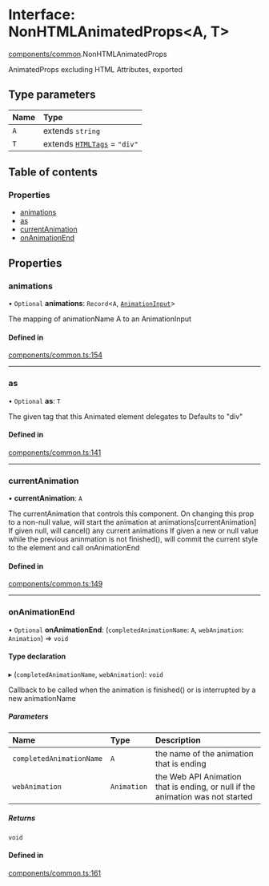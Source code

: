 # Interface: NonHTMLAnimatedProps<A, T\>

[components/common](../wiki/components.common).NonHTMLAnimatedProps

AnimatedProps excluding HTML Attributes, exported

## Type parameters

| Name | Type |
| :------ | :------ |
| `A` | extends `string` |
| `T` | extends [`HTMLTags`](../wiki/components.common#htmltags) = ``"div"`` |

## Table of contents

### Properties

- [animations](../wiki/components.common.NonHTMLAnimatedProps#animations)
- [as](../wiki/components.common.NonHTMLAnimatedProps#as)
- [currentAnimation](../wiki/components.common.NonHTMLAnimatedProps#currentanimation)
- [onAnimationEnd](../wiki/components.common.NonHTMLAnimatedProps#onanimationend)

## Properties

### animations

• `Optional` **animations**: `Record`<`A`, [`AnimationInput`](../wiki/AnimationInput#animationinput)\>

The mapping of animationName A to an AnimationInput

#### Defined in

[components/common.ts:154](https://github.com/tristanjohnson849/react-controlled-animations/blob/bad52f8/src/components/common.ts#L154)

___

### as

• `Optional` **as**: `T`

The given tag that this Animated element delegates to
Defaults to "div"

#### Defined in

[components/common.ts:141](https://github.com/tristanjohnson849/react-controlled-animations/blob/bad52f8/src/components/common.ts#L141)

___

### currentAnimation

• **currentAnimation**: `A`

The currentAnimation that controls this component.
On changing this prop to a non-null value, will start the animation at animations[currentAnimation]
If given null, will cancel() any current animations
If given a new or null value while the previous aninmation is not finished(), will commit the current style to the element and call onAnimationEnd

#### Defined in

[components/common.ts:149](https://github.com/tristanjohnson849/react-controlled-animations/blob/bad52f8/src/components/common.ts#L149)

___

### onAnimationEnd

• `Optional` **onAnimationEnd**: (`completedAnimationName`: `A`, `webAnimation`: `Animation`) => `void`

#### Type declaration

▸ (`completedAnimationName`, `webAnimation`): `void`

Callback to be called when the animation is finished() or is interrupted by a new animationName

##### Parameters

| Name | Type | Description |
| :------ | :------ | :------ |
| `completedAnimationName` | `A` | the name of the animation that is ending |
| `webAnimation` | `Animation` | the Web API Animation that is ending, or null if the animation was not started |

##### Returns

`void`

#### Defined in

[components/common.ts:161](https://github.com/tristanjohnson849/react-controlled-animations/blob/bad52f8/src/components/common.ts#L161)
